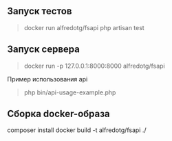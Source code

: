 
## Запуск тестов
> docker run alfredotg/fsapi php artisan test

## Запуск сервера
> docker run -p 127.0.0.1:8000:8000 alfredotg/fsapi

Пример использования api
> php bin/api-usage-example.php

## Сборка docker-образа
composer install
docker build -t alfredotg/fsapi ./
